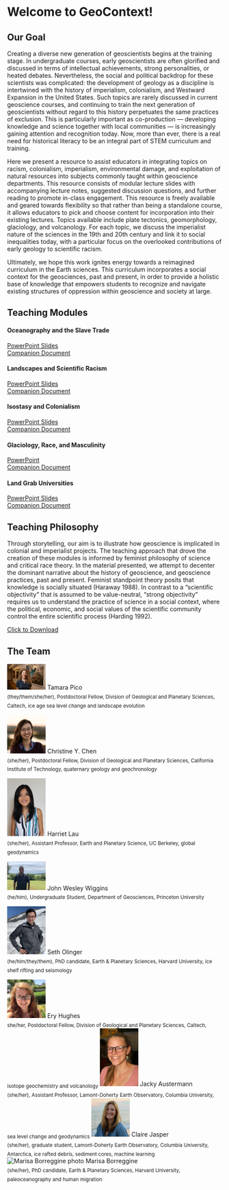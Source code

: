# Welcome to GeoContext! 



## Our Goal
Creating a diverse new generation of geoscientists begins at the training stage. In undergraduate courses, early geoscientists are often glorified and discussed in terms of intellectual achievements, strong personalities, or heated debates. Nevertheless, the social and political backdrop for these scientists was complicated: the development of geology as a discipline is intertwined with the history of imperialism, colonialism, and Westward Expansion in the United States. Such topics are rarely discussed in current geoscience courses, and continuing to train the next generation of geoscientists without regard to this history perpetuates the same practices of exclusion. This is particularly important as co-production — developing knowledge and science together with local communities — is increasingly gaining attention and recognition today. Now, more than ever, there is a real need for historical literacy to be an integral part of STEM curriculum and training.

Here we present a resource to assist educators in integrating topics on racism, colonialism, imperialism, environmental damage, and exploitation of natural resources into subjects commonly taught within geoscience departments. This resource consists of modular lecture slides with accompanying lecture notes, suggested discussion questions, and further reading to promote in-class engagement. This resource is freely available and geared towards flexibility so that rather than being a standalone course, it allows educators to pick and choose content for incorporation into their existing lectures. Topics available include plate tectonics, geomorphology, glaciology, and volcanology. For each topic, we discuss the imperialist nature of the sciences in the 19th and 20th century and link it to social inequalities today, with a particular focus on the overlooked contributions of early geology to scientific racism.

Ultimately, we hope this work ignites energy towards a reimagined curriculum in the Earth sciences. This curriculum incorporates a social context for the geosciences, past and present, in order to provide a holistic base of knowledge that empowers students to recognize and navigate existing structures of oppression within geoscience and society at large.

## Teaching Modules

#### Oceanography and the Slave Trade
<a href="GeoContext/GeoContext - Oceanography and the Slave Trade.pptx" download>PowerPoint Slides</a> <br/>
<a href="GeoContext/GeoContext - Oceanography and the Slave Trade.pdf" download>Companion Document</a>
#### Landscapes and Scientific Racism
<a href="GeoContext/GeoContext - Landscapes.pptx" download>PowerPoint Slides</a> <br/>
<a href="GeoContext/GeoContext - Landscapes.pdf" download>Companion Document</a>
#### Isostasy and Colonialism
<a href="GeoContext/GeoContext - Isostasy.pptx" download>PowerPoint Slides</a> <br/>
<a href="GeoContext/GeoContext - Isostasy.pdf" download>Companion Document</a>
#### Glaciology, Race, and Masculinity
<a href="GeoContext/GeoContext - Glaciology, Race, and Masculinity.pptx" download>PowerPoint</a> <br/>
<a href="GeoContext/GeoContext - Glaciology, Race, and Masculinity.pdf" download>Companion Document</a>
#### Land Grab Universities
<a href="GeoContext/GeoContext - Land Grab Universities.pptx" download>PowerPoint Slides</a> <br/>
<a href="GeoContext/GeoContext - Land Grab Universities.pdf" download>Companion Document</a>

## Teaching Philosophy

Through storytelling, our aim is to illustrate how geoscience is implicated in colonial and
imperialist projects. The teaching approach that drove the creation of these modules is informed by feminist
philosophy of science and critical race theory. In the material presented, we attempt to decenter
the dominant narrative about the history of geoscience, and geoscience practices, past and
present. Feminist standpoint theory posits that knowledge is socially situated (Haraway 1988). In
contrast to a “scientific objectivity” that is assumed to be value-neutral, “strong objectivity”
requires us to understand the practice of science in a social context, where the political,
economic, and social values of the scientific community control the entire scientific process
(Harding 1992).

<a href="GeoContext/GeoContext - Teaching Philosophy.pdf" download>Click to Download</a>

## The Team

<img src="HudsonGazettephoto.jpg" alt="Tamara Pico photo" width="90"/> Tamara Pico <br/>
<sub> (they/them/she/her), Postdoctoral Fellow, Division of Geological and Planetary Sciences, Caltech, ice age sea level change and landscape evolution </sub>

<img src="RedwoodCity_Bay_square_800px.jpg" alt="Christine Chen photo" width="90"/> Christine Y. Chen  <br/>
<sub> (she/her), Postdoctoral Fellow, Division of Geological and Planetary Sciences, California Institute of Technology, quaternary geology and geochronology </sub>

<img src="me_photo1.jpg" alt="Harriet Lau photo" width="90"/> Harriet Lau <br/>
<sub> (she/her), Assistant Professor, Earth and Planetary Science, UC Berkeley, global geodynamics </sub>


<img src="wesley.jpg" alt="Wesley Wiggins photo" width="90"/> John Wesley Wiggins <br/>
<sub> (he/him), Undergraduate Student, Department of Geosciences, Princeton University </sub>

<img src="seth.jpg" alt="Seth Olinger photo" width="90"/> Seth Olinger <br/>
 <sub> (he/him/they/them), PhD candidate, Earth & Planetary Sciences, Harvard University,  ice shelf rifting and seismology </sub>
 
<img src="F5A493B3-1FE9-4D0B-8269-25201CA0901B.jpeg" alt="Ery Hughes photo" width="90"/> 
Ery Hughes <br/>
<sub>  she/her, Postdoctoral Fellow, Division of Geological and Planetary Sciences, Caltech, isotope geochemistry and volcanology </sub>

<img src="Jacky1.png" alt="Jacky Austermann photo" width="90"/> 
Jacky Austermann <br/>
<sub> (she/her), Assistant Professor, Lamont-Doherty Earth Observatory, Columbia University, sea level change and geodynamics </sub>

<img src="squareclaire.jpeg" alt="Claire Jasper photo" width="90"/> 
Claire Jasper <br/>
<sub>(she/her), graduate student, Lamont-Doherty Earth Observatory, Columbia University, Antarctica, ice rafted debris, sediment cores, machine learning </sub>

<img src="Marisa_headshotBnW_square.png" alt="Marisa Borreggine photo" width="90"/>
Marisa Borreggine <br/>
<sub>(she/her), PhD candidate, Earth & Planetary Sciences, Harvard University, paleoceanography and human migration </sub>


